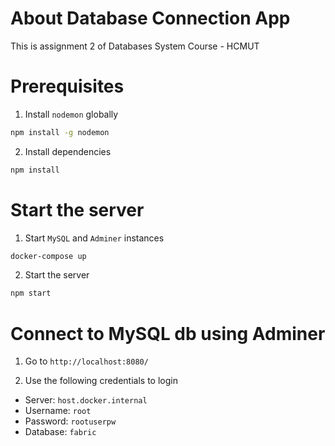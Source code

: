 # About Database Connection App

This is assignment 2 of Databases System Course - HCMUT

# Prerequisites

1. Install `nodemon` globally

```bash
npm install -g nodemon
```

2. Install dependencies

```bash
npm install
```

# Start the server

1. Start `MySQL` and `Adminer` instances

```bash
docker-compose up
```

2. Start the server

```bash
npm start
```

# Connect to MySQL db using Adminer

1. Go to `http://localhost:8080/`

2. Use the following credentials to login

- Server: `host.docker.internal`
- Username: `root`
- Password: `rootuserpw`
- Database: `fabric`
